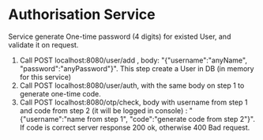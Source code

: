 # Authorisation Service

Service generate One-time password (4 digits) for existed User, and validate it on request.
1. Call POST localhost:8080/user/add , body: "{"username":"anyName",
   "password":"anyPassword"}". This step create a User in DB (in memory for this service)
2. Call POST localhost:8080/user/auth, with the same body on step 1 to generate one-time code.
3. Call POST localhost:8080/otp/check, body with username from step 1 and code from step 2 (it will be logged in console) : " {"username":"name from step 1",
   "code":"generate code from step 2"}". If code is correct server response 200 ok, otherwise 400 Bad request.

